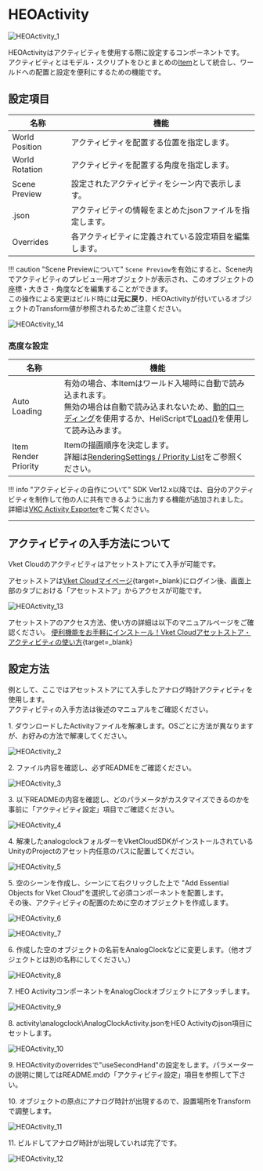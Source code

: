 # HEOActivity

![HEOActivity_1](img/HEOActivity_1.jpg)

HEOActivityはアクティビティを使用する際に設定するコンポーネントです。<br>
アクティビティとはモデル・スクリプトをひとまとめの[Item](../hs/hs_overview.md#item)として統合し、ワールドへの配置と設定を便利にするための機能です。

## 設定項目

| 名称 | 機能 |
| ---- | ---- |
| World Position | アクティビティを配置する位置を指定します。 |
| World Rotation | アクティビティを配置する角度を指定します。 |
| Scene Preview | 設定されたアクティビティをシーン内で表示します。|
| .json | アクティビティの情報をまとめたjsonファイルを指定します。|
| Overrides | 各アクティビティに定義されている設定項目を編集します。 |

!!! caution "Scene Previewについて"
    `Scene Preview`を有効にすると、Scene内でアクティビティのプレビュー用オブジェクトが表示され、このオブジェクトの座標・大きさ・角度などを編集することができます。<br>
    この操作による変更はビルド時には**元に戻り**、HEOActivityが付いているオブジェクトのTransform値が参照されるためご注意ください。

![HEOActivity_14](img/HEOActivity_14.jpg)

### 高度な設定

| 名称 | 機能 |
| ---- | ---- |
| Auto Loading | 有効の場合、本Itemはワールド入場時に自動で読み込まれます。<br>無効の場合は自動で読み込まれないため、[動的ローディング](HEOField.md)を使用するか、HeliScriptで[Load()](../hs/hs_class_item.md#load)を使用して読み込みます。|
| Item Render Priority | Itemの描画順序を決定します。<br>詳細は[RenderingSettings / Priority List](../VketCloudSettings/RenderingSettings.md)をご参照ください。 |

!!! info "アクティビティの自作について"
    SDK Ver12.x以降では、自分のアクティビティを制作して他の人に共有できるように出力する機能が追加されました。<br>
    詳細は[VKC Activity Exporter](../SDKTools/VKCActivityExporter.md)をご覧ください。

---

## アクティビティの入手方法について

Vket Cloudのアクティビティはアセットストアにて入手が可能です。<br>

アセットストアは[Vket Cloudマイページ](https://cloud.vket.com/){target=_blank}にログイン後、画面上部のタブにおける「アセットストア」からアクセスが可能です。

![HEOActivity_13](img/HEOActivity_13.jpg)

アセットストアのアクセス方法、使い方の詳細は以下のマニュアルページをご確認ください。
[便利機能をお手軽にインストール！Vket Cloudアセットストア・アクティビティの使い方](https://magazine.vket.com/n/n7d554dbeb552){target=_blank}

## 設定方法

例として、ここではアセットストアにて入手したアナログ時計アクティビティを使用します。<br>
アクティビティの入手方法は後述のマニュアルをご確認ください。

1\. ダウンロードしたActivityファイルを解凍します。OSごとに方法が異なりますが、お好みの方法で解凍してください。

![HEOActivity_2](img/HEOActivity_2.jpg)

2\. ファイル内容を確認し、必ずREADMEをご確認ください。

![HEOActivity_3](img/HEOActivity_3.jpg)

3\. 以下READMEの内容を確認し、どのパラメータがカスタマイズできるのかを事前に「アクティビティ設定」項目でご確認ください。

![HEOActivity_4](img/HEOActivity_4_ja.jpg)

4\. 解凍したanalogclockフォルダーをVketCloudSDKがインストールされているUnityのProjectのアセット内任意のパスに配置してください。

![HEOActivity_5](img/HEOActivity_5.jpg)

5\. 空のシーンを作成し、シーンにて右クリックした上で "Add Essential Objects for Vket Cloud"を選択して必須コンポーネントを配置します。<br>その後、アクティビティの配置のために空のオブジェクトを作成します。

![HEOActivity_6](img/HEOActivity_6.jpg)

![HEOActivity_7](img/HEOActivity_7.jpg)

6\. 作成した空のオブジェクトの名前をAnalogClockなどに変更します。（他オブジェクトとは別の名称にしてください。）

![HEOActivity_8](img/HEOActivity_8.jpg)

7\. HEO ActivityコンポーネントをAnalogClockオブジェクトにアタッチします。

![HEOActivity_9](img/HEOActivity_9.jpg)

8\. activity\analogclock\AnalogClockActivity.jsonをHEO Activityのjson項目にセットします。

![HEOActivity_10](img/HEOActivity_10.jpg)

9\. HEOActivityのoverridesで"useSecondHand"の設定をします。パラメーターの説明に関してはREADME.mdの「アクティビティ設定」項目を参照して下さい。

10\. オブジェクトの原点にアナログ時計が出現するので、設置場所をTransformで調整します。

![HEOActivity_11](img/HEOActivity_11.jpg)

11\. ビルドしてアナログ時計が出現していれば完了です。

![HEOActivity_12](img/HEOActivity_12.jpg)

